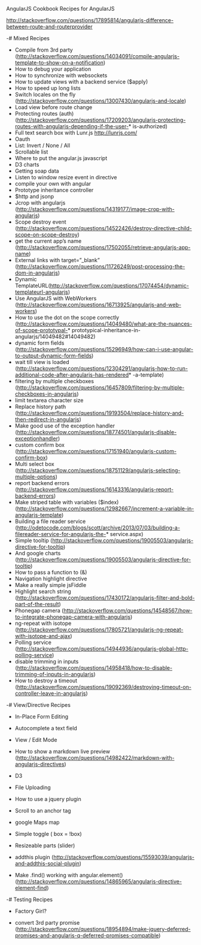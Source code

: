 AngularJS Cookbook
Recipes for AngularJS

http://stackoverflow.com/questions/17895814/angularjs-difference-between-route-and-routerprovider


-# Mixed Recipes

* Compile from 3rd party (http://stackoverflow.com/questions/14034091/compile-angularjs-template-to-show-on-a-notification)
* How to debug your application
* How to synchronize with websockets
* How to update views with a backend service ($apply)
* How to speed up long lists
* Switch locales on the fly (http://stackoverflow.com/questions/13007430/angularjs-and-locale)
* Load view before route change
* Protecting routes (auth) (http://stackoverflow.com/questions/17209203/angularjs-protecting-routes-with-angularjs-depending-if-the-user-* is-authorized)
* Full text search box with Lunr.js http://lunrjs.com/
* Oauth
* List: Invert / None / All
* Scrollable list
* Where to put the angular.js javascript
* D3 charts
* Getting soap data
* Listen to window resize event in directive
* compile your own with angular
* Prototype inheritance controller
* $http and jsonp
* Jcrop with angularjs (http://stackoverflow.com/questions/14319177/image-crop-with-angularjs)
* Scope destroy event (http://stackoverflow.com/questions/14522426/destroy-directive-child-scope-on-scope-destroy)
* get the current app’s name (http://stackoverflow.com/questions/17502055/retrieve-angularjs-app-name)
* External links with target=”_blank” (http://stackoverflow.com/questions/11726249/post-processing-the-dom-in-angularjs)
* Dynamic TemplateURL(http://stackoverflow.com/questions/17074454/dynamic-templateurl-angularjs)
* Use AngularJS with WebWorkers (http://stackoverflow.com/questions/16713925/angularjs-and-web-workers)
* How to use the dot on the scope correctly (http://stackoverflow.com/questions/14049480/what-are-the-nuances-of-scope-prototypal-* prototypical-inheritance-in-angularjs/14049482#14049482)
* dynamic form fields (http://stackoverflow.com/questions/15296949/how-can-i-use-angular-to-output-dynamic-form-fields)
* wait till view is loaded (http://stackoverflow.com/questions/12304291/angularjs-how-to-run-additional-code-after-angularjs-has-rendered* -a-template)
* filtering by multiple checkboxes (http://stackoverflow.com/questions/16457809/filtering-by-multiple-checkboxes-in-angularjs)
* limit textarea character size
* Replace history path (http://stackoverflow.com/questions/19193504/replace-history-and-then-redirect-in-angularjs)
* Make good use of the exception handler (http://stackoverflow.com/questions/18774501/angularjs-disable-exceptionhandler)
* custom confirm box (http://stackoverflow.com/questions/17151940/angularjs-custom-confirm-box)
* Multi select box (http://stackoverflow.com/questions/18751129/angularjs-selecting-multiple-options)
* report backend errors (http://stackoverflow.com/questions/16143316/angularjs-report-backend-errors)
* Make striped table with variables ($index) (http://stackoverflow.com/questions/12982667/increment-a-variable-in-angularjs-template)
* Building a file reader service (http://odetocode.com/blogs/scott/archive/2013/07/03/building-a-filereader-service-for-angularjs-the-* service.aspx)
* Simple tooltip (http://stackoverflow.com/questions/19005503/angularjs-directive-for-tooltip)
* And google charts (http://stackoverflow.com/questions/19005503/angularjs-directive-for-tooltip)
* How to pass a function to (&)
* Navigation highlight directive
* Make a really simple jsFiddle
* Highlight search string (http://stackoverflow.com/questions/17430172/angularjs-filter-and-bold-part-of-the-result)
* Phonegap camera (http://stackoverflow.com/questions/14548567/how-to-integrate-phonegap-camera-with-angularjs)
* ng-repeat with isotope (http://stackoverflow.com/questions/17805721/angularjs-ng-repeat-with-isotope-and-ajax)
* Polling service (http://stackoverflow.com/questions/14944936/angularjs-global-http-polling-service)
* disable trimming in inputs (http://stackoverflow.com/questions/14958418/how-to-disable-trimming-of-inputs-in-angularjs)
* How to destroy a timeout (http://stackoverflow.com/questions/19092369/destroying-timeout-on-controller-leave-in-angularjs)


-# View/Directive Recipes

* In-Place Form Editing
* Autocomplete a text field
* View / Edit Mode

* How to show a markdown live preview (http://stackoverflow.com/questions/14982422/markdown-with-angularjs-directives)
* D3
* File Uploading
* How to use a jquery plugin
* Scroll to an anchor tag
* google Maps map
* Simple toggle ( box = !box)
* Resizeable parts (slider)
* addthis plugin (http://stackoverflow.com/questions/15593039/angularjs-and-addthis-social-plugin)
* Make .find() working with angular.element() (http://stackoverflow.com/questions/14865965/angularjs-directive-element-find)


-# Testing Recipes

* Factory Girl?



* convert 3rd party promise (http://stackoverflow.com/questions/18954894/make-jquery-deferred-promises-and-angularjs-q-deferred-promises-compatible)


